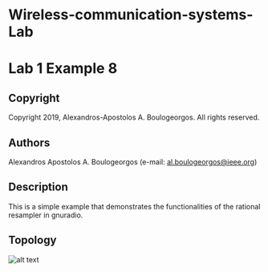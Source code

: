 # Wireless-communication-systems-Lab
# Lab 1 Example 8

## Copyright
Copyright 2019, Alexandros-Apostolos A. Boulogeorgos. All rights reserved.

## Authors
Alexandros Apostolos A. Boulogeorgos (e-mail: al.boulogeorgos@ieee.org)

## Description  
This is a simple example that demonstrates the functionalities of the rational resampler in gnuradio. 

## Topology
![alt text](https://github.com/aboulogeorgos/Wireless-communication-systems-Lab/blob/master/Lab1/example8/example8.grc.png?raw=true)
